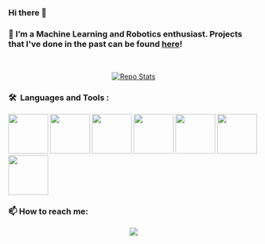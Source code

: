 ### Hi there 👋

### 🔭 I’m a Machine Learning and Robotics enthusiast. Projects that I've done in the past can be found [here](https://quangnhat185.github.io/)!

<br>
<p align="center">
  <a href="https://github.com/quangnhat185/quangnhat185"><img src="https://github-readme-stats.vercel.app/api?username=quangnhat185&theme=blue-green&show_icons=true" alt="Repo Stats"></a>
</p>

<!-- Most used languages
<p align="center">
  <a href="https://github.com/quangnhat185/quangnhat185"><img src="https://github-readme-stats.vercel.app/api/top-langs/?username=quangnhat185&layout=compact&theme=radical&include_all_commits=true" alt="Top Langs on Github"></a>
</p>
-->

### 🛠 &nbsp;Languages and Tools :

<p>
<img src="https://cdn.jsdelivr.net/gh/devicons/devicon/icons/python/python-original.svg" width="80" height="80" />
<img src="https://cdn.jsdelivr.net/gh/devicons/devicon/icons/cplusplus/cplusplus-original.svg" width="80" height="80"/>
<img src="https://cdn.jsdelivr.net/gh/devicons/devicon/icons/tensorflow/tensorflow-original.svg" width="80" height="80"/>
<img src="https://cdn.jsdelivr.net/gh/devicons/devicon/icons/pytorch/pytorch-original.svg" width="80" height="80"/>
<img src="https://cdn.jsdelivr.net/gh/devicons/devicon/icons/linux/linux-original.svg" width="80" height="80" />
<img src="https://cdn.jsdelivr.net/gh/devicons/devicon/icons/docker/docker-original-wordmark.svg" width="80" height="80"/>
<img src="https://cdn.jsdelivr.net/gh/devicons/devicon/icons/arduino/arduino-original-wordmark.svg" width="80" height="80"/>           
</p>

### 📫 How to reach me: 
<p align="center">
  <a href="https://www.linkedin.com/in/quangnguyen185"><img src="https://img.shields.io/badge/linkedin-0077B5.svg?style=for-the-badge&logo=linkedin&logoColor=white"
</p>


<!--
**quangnhat185/quangnhat185** is a ✨ _special_ ✨ repository because its `README.md` (this file) appears on your GitHub profile.

Here are some ideas to get you started:

- 🔭 I’m currently working on ...
- 🌱 I’m currently learning ...
- 👯 I’m looking to collaborate on ...
- 🤔 I’m looking for help with ...
- 💬 Ask me about ...
- 📫 How to reach me: ...
- 😄 Pronouns: ...
- ⚡ Fun fact: ...
-->
